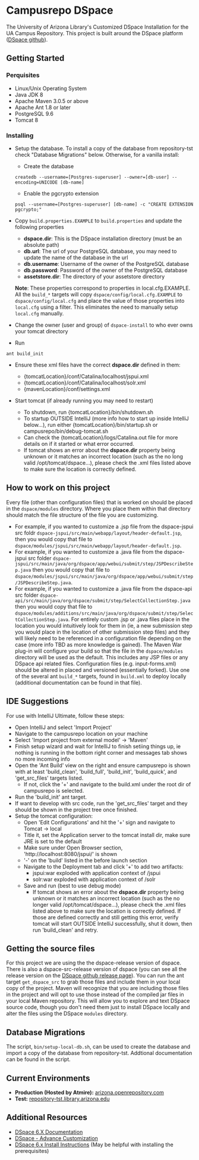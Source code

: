 
# Campusrepo DSpace
The University of Arizona Library's Customized DSpace Installation for the UA Campus Repository. This project is built around the DSpace platform ([DSpace github](https://github.com/DSpace/DSpace)).

## Getting Started 

### Perquisites
* Linux/Unix Operating System
* Java JDK 8 
* Apache Maven 3.0.5 or above
* Apache Ant 1.8 or later
* PostgreSQL 9.6
* Tomcat 8

### Installing
* Setup the database. To install a copy of the database from repository-tst check "Database Migrations" below. Otherwise, for a vanilla install: 
  * Create the database

  ```
  createdb --username=[Postgres-superuser] --owner=[db-user] --encoding=UNICODE [db-name]
  ```
  * Enable the pgcrypto extension
  ```
  psql --username=[Postgres-superuser] [db-name] -c "CREATE EXTENSION pgcrypto;"  
  ```

* Copy `build.properties.EXAMPLE` to `build.properties` and update the following properties
    * **dspace.dir**: This is the DSpace installation directory (must be an absolute path)
    * **db.url**: The url of your PostgreSQL database, you may need to update the name of the database in the url
    * **db.username**: Username of the owner of the PostgreSQL database
    * **db.password**: Password of the owner of the PostgreSQL database
    * **assetstore.dir**: The directory of your assetstore directory
    
    **Note**: These properties correspond to properties in local.cfg.EXAMPLE. All the `build_*` targets will copy `dspace/config/local.cfg.EXAMPLE` to `dspace/config/local.cfg` and place the value of those properties into `local.cfg` using a filter. This eliminates the need to manually setup `local.cfg` manually. 
* Change the owner (user and group) of `dspace-install` to who ever owns your tomcat directory
* Run
```
ant build_init
``` 
* Ensure these xml files have the correct **dspace.dir** defined in them:
  * {tomcatLocation}/conf/Catalina/localhost/jspui.xml
  * {tomcatLocation}/conf/Catalina/localhost/solr.xml
  * {mavenLocation}/conf/settings.xml

* Start tomcat (if already running you may need to restart)
  * To shutdown, run {tomcatLocation}/bin/shutdown.sh
  * To startup OUTSIDE IntelliJ (more info how to start up inside IntelliJ below...), run either {tomcatLocation}/bin/startup.sh or campusrepo/bin/debug-tomcat.sh 
  * Can check the {tomcatLocation}/logs/Catalina.out file for more details on if it started or what error occurred.
  * If tomcat shows an error about the **dspace.dir** property being unknown or it matches an incorrect location (such as the no long valid /opt/tomcat/dspace...), please check the .xml files listed above to make sure the location is correctly defined.

## How to work on this project

Every file (other than configuration files) that is worked on should be placed in the `dspace/modules` directory. Where you place them within that directory should match the file structure of the file you are customizing. 
  * For example, if you wanted to customize a .jsp file from the dspace-jspui src foldr `dspace-jspui/src/main/webapp/layout/header-default.jsp`, then you would copy that file to `dspace/modules/jspui/src/main/webapp/layout/header-default.jsp`. 
  * For example, if you wanted to customize a .java file from the dspace-jspui src folder `dspace-jspui/src/main/java/org/dspace/app/webui/submit/step/JSPDescribeStep.java` then you would copy that file to `dspace/modules/jspui/src/main/java/org/dspace/app/webui/submit/step/JSPDescribeStep.java`. 
  * For example, if you wanted to customize a .java file from the dspace-api src folder `dspace-api/src/main/java/org/dspace/submit/step/SelectCollectionStep.java` then you would copy that file to `dspace/modules/additions/src/main/java/org/dspace/submit/step/SelectCollectionStep.java`.
For entirely custom .jsp or .java files place in the location you would intuitively look for them in (ie, a new submission step you would place in the location of other submission step files) and they will likely need to be referenced in a configuration file depending on the case (more info TBD as more knowledge is gained). The Maven War plug-in will configure your build so that the file in the `dspace/modules` directory will be used as the default. This includes any JSP files or any DSpace api related files. Configuration files (e.g. input-forms.xml) should be altered in placed and versioned (essentially forked). Use one of the several ant `build_*` targets, found in `build.xml` to deploy locally (additional documentation can be found in that file).  

## IDE Suggestions

For use with IntelliJ Ultimate, follow these steps:
* Open IntelliJ and select 'Import Project'
* Navigate to the campusrepo location on your machine
* Select 'Import project from external model' -> 'Maven'
* Finish setup wizard and wait for IntelliJ to finish setiing things up, ie nothing is running in the bottom right corner and messages tab shows no more incoming info
* Open the 'Ant Build' view on the right and ensure campusrepo is shown with at least 'build_clean', 'build_full', 'build_init', 'build_quick', and 'get_src_files' targets listed.
  * If not, click the '+' and navigate to the build.xml under the root dir of campusrepo is selected.
* Run the 'build_init' ant target.
* If want to develop with src code, run the 'get_src_files' target and they should be shown in the project tree once finished.
* Setup the tomcat configuration:
  * Open 'Edit Configurations' and hit the '+' sign and navigate to Tomcat -> local
  * Title it, set the Application server to the tomcat install dir, make sure JRE is set to the default
  * Make sure under Open Browser section, 'http://localhost:8080/jspui/' is shown
  * '-' on the 'build' listed in the before launch section
  * Navigate to the Deployment tab and click '+' to add two artifacts:
    * jspui:war exploded with application context of /jspui
    * solr:war exploded with application context of /solr
  * Save and run (best to use debug mode)
    * If tomcat shows an error about the **dspace.dir** property being unknown or it matches an incorrect location (such as the no longer valid /opt/tomcat/dspace...), please check the .xml files listed above to make sure the location is correctly defined. If those are defined correctly and still getting this error, verify tomcat will start OUTSIDE IntelliJ successfully, shut it down, then run 'build_clean' and retry.

## Getting the source files

For this project we are using the the dspace-release version of dspace. There is also a dspace-src-release version of dspace (you can see all the release version on the [DSpace github release page](https://github.com/DSpace/DSpace/releases)). You can run the ant target `get_dspace_src` to grab those files and include them in your local copy of the project. Maven will recognize that you are including those files in the project and will opt to use those instead of the compiled jar files in your local Maven repository. This will allow you to explore and text DSpace source code, though you don't need them just to install DSpace locally and alter the files using the DSpace `modules` directory. 

## Database Migrations

The script, `bin/setup-local-db.sh`, can be used to create the database and import a copy of the database from repository-tst. Addtional documentation can be found in the script. 

## Current Environments
* **Production (Hosted by Atmire):** [arizona.openrepository.com](http://arizona.openrepository.com/arizona/)
* **Test:** [repository-tst.library.arizona.edu](http://repository-tst.library.arizona.edu/jspui/)

## Additional Resources
* [DSpace 6.X Documentation](https://wiki.duraspace.org/display/DSDOC6x)	
* [DSpace - Advance Customization](https://wiki.duraspace.org/display/DSDOC6x/Advanced+Customisation)
* [DSpace 6.x Install Instructions](https://wiki.duraspace.org/display/DSDOC6x/Installing+DSpace) (May be helpful with installing the prerequisites)

